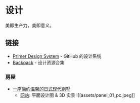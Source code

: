 # 设计

美即生产力，美即意义。

## 链接

- [Primer Design System](https://primer.style/) - GitHub 的设计系统
- [Backpack](https://backpack.github.io/) - 设计资源合集

### 房屋
- [一座简约温馨的日式现代别墅](https://www.bilibili.com/video/BV1VJ411d7rm)
	- [网站](https://www.mitsuihome.co.jp/home/product/langley/): 平面设计图 & 3D 实景
![[assets/panel_01_pc.jpeg]]